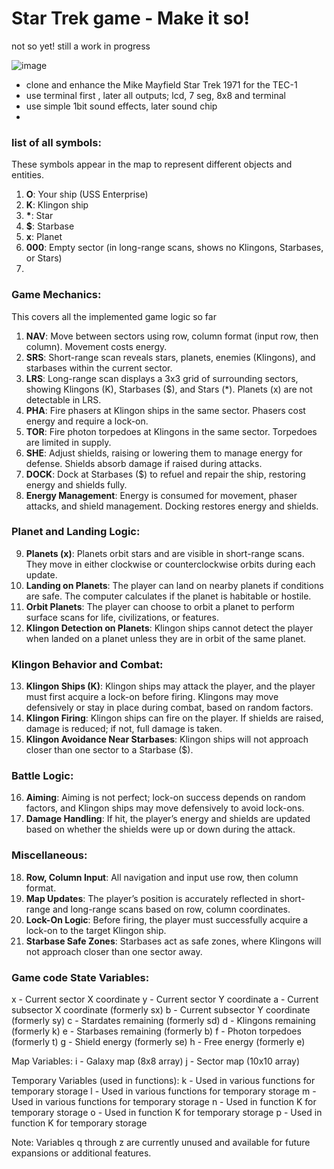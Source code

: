 # Star Trek game - Make it so!

not so yet! still a work in progress


![image](https://github.com/user-attachments/assets/4a36ce61-d774-4ce3-bb17-0ea3bcf334d0)

- clone and enhance the Mike Mayfield Star Trek 1971 for the TEC-1
- use terminal first , later all outputs; lcd, 7 seg, 8x8 and terminal
- use simple 1bit sound effects, later sound chip
- 

### list of all symbols:
These symbols appear in the map to represent different objects and entities.

1. **O**: Your ship (USS Enterprise)
2. **K**: Klingon ship
3. **\***: Star
4. **$**: Starbase
5. **x**: Planet
6. **000**: Empty sector (in long-range scans, shows no Klingons, Starbases, or Stars)
7. 


 

### Game Mechanics:
This covers all the implemented game logic so far

1. **NAV**: Move between sectors using row, column format (input row, then column). Movement costs energy.
2. **SRS**: Short-range scan reveals stars, planets, enemies (Klingons), and starbases within the current sector.
3. **LRS**: Long-range scan displays a 3x3 grid of surrounding sectors, showing Klingons (K), Starbases ($), and Stars (*). Planets (x) are not detectable in LRS.
4. **PHA**: Fire phasers at Klingon ships in the same sector. Phasers cost energy and require a lock-on.
5. **TOR**: Fire photon torpedoes at Klingons in the same sector. Torpedoes are limited in supply.
6. **SHE**: Adjust shields, raising or lowering them to manage energy for defense. Shields absorb damage if raised during attacks.
7. **DOCK**: Dock at Starbases ($) to refuel and repair the ship, restoring energy and shields fully.
8. **Energy Management**: Energy is consumed for movement, phaser attacks, and shield management. Docking restores energy and shields.

### Planet and Landing Logic:
9. **Planets (x)**: Planets orbit stars and are visible in short-range scans. They move in either clockwise or counterclockwise orbits during each update.
10. **Landing on Planets**: The player can land on nearby planets if conditions are safe. The computer calculates if the planet is habitable or hostile.
11. **Orbit Planets**: The player can choose to orbit a planet to perform surface scans for life, civilizations, or features.
12. **Klingon Detection on Planets**: Klingon ships cannot detect the player when landed on a planet unless they are in orbit of the same planet.

### Klingon Behavior and Combat:
13. **Klingon Ships (K)**: Klingon ships may attack the player, and the player must first acquire a lock-on before firing. Klingons may move defensively or stay in place during combat, based on random factors.
14. **Klingon Firing**: Klingon ships can fire on the player. If shields are raised, damage is reduced; if not, full damage is taken.
15. **Klingon Avoidance Near Starbases**: Klingon ships will not approach closer than one sector to a Starbase ($).

### Battle Logic:
16. **Aiming**: Aiming is not perfect; lock-on success depends on random factors, and Klingon ships may move defensively to avoid lock-ons.
17. **Damage Handling**: If hit, the player’s energy and shields are updated based on whether the shields were up or down during the attack.

### Miscellaneous:
18. **Row, Column Input**: All navigation and input use row, then column format.
19. **Map Updates**: The player’s position is accurately reflected in short-range and long-range scans based on row, column coordinates.
20. **Lock-On Logic**: Before firing, the player must successfully acquire a lock-on to the target Klingon ship.
21. **Starbase Safe Zones**: Starbases act as safe zones, where Klingons will not approach closer than one sector away.

 
### Game code State Variables:
x - Current sector X coordinate
y - Current sector Y coordinate
a - Current subsector X coordinate (formerly sx)
b - Current subsector Y coordinate (formerly sy)
c - Stardates remaining (formerly sd)
d - Klingons remaining (formerly k)
e - Starbases remaining (formerly b)
f - Photon torpedoes (formerly t)
g - Shield energy (formerly se)
h - Free energy (formerly e)

Map Variables:
i - Galaxy map (8x8 array)
j - Sector map (10x10 array)

Temporary Variables (used in functions):
k - Used in various functions for temporary storage
l - Used in various functions for temporary storage
m - Used in various functions for temporary storage
n - Used in function K for temporary storage
o - Used in function K for temporary storage
p - Used in function K for temporary storage

Note: Variables q through z are currently unused and available for future expansions or additional features.


